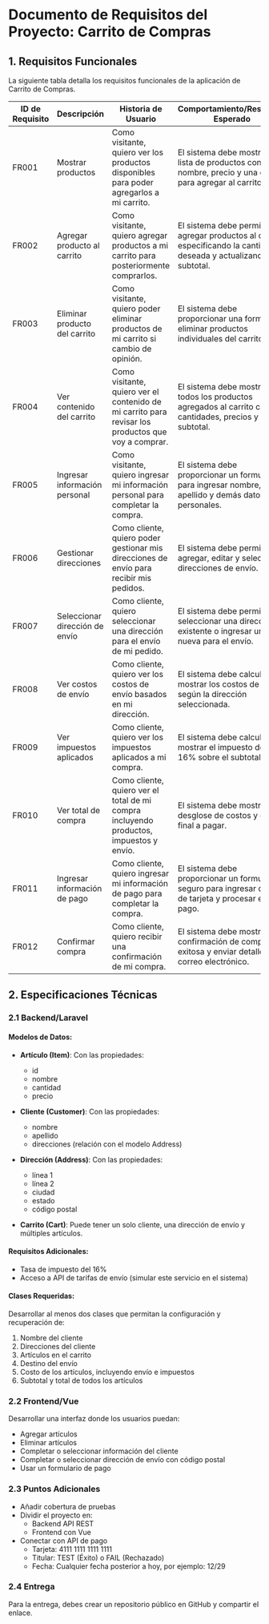 
# **Documento de Requisitos del Proyecto: Carrito de Compras**

## 1. Requisitos Funcionales

La siguiente tabla detalla los requisitos funcionales de la aplicación de Carrito de Compras.

| ID de Requisito | Descripción                    | Historia de Usuario                                                                                   | Comportamiento/Resultado Esperado                                                                                            |
|----------------|-------------------------------|-------------------------------------------------------------------------------------------------------|------------------------------------------------------------------------------------------------------------------------------|
| FR001          | Mostrar productos             | Como visitante, quiero ver los productos disponibles para poder agregarlos a mi carrito.              | El sistema debe mostrar una lista de productos con nombre, precio y una opción para agregar al carrito.                        |
| FR002          | Agregar producto al carrito   | Como visitante, quiero agregar productos a mi carrito para posteriormente comprarlos.                  | El sistema debe permitir agregar productos al carrito, especificando la cantidad deseada y actualizando el subtotal.          |
| FR003          | Eliminar producto del carrito | Como visitante, quiero poder eliminar productos de mi carrito si cambio de opinión.                    | El sistema debe proporcionar una forma de eliminar productos individuales del carrito.                                        |
| FR004          | Ver contenido del carrito     | Como visitante, quiero ver el contenido de mi carrito para revisar los productos que voy a comprar.    | El sistema debe mostrar todos los productos agregados al carrito con sus cantidades, precios y el subtotal.                   |
| FR005          | Ingresar información personal | Como visitante, quiero ingresar mi información personal para completar la compra.                      | El sistema debe proporcionar un formulario para ingresar nombre, apellido y demás datos personales.                           |
| FR006          | Gestionar direcciones         | Como cliente, quiero poder gestionar mis direcciones de envío para recibir mis pedidos.               | El sistema debe permitir agregar, editar y seleccionar direcciones de envío.                                                 |
| FR007          | Seleccionar dirección de envío| Como cliente, quiero seleccionar una dirección para el envío de mi pedido.                            | El sistema debe permitir seleccionar una dirección existente o ingresar una nueva para el envío.                               |
| FR008          | Ver costos de envío           | Como cliente, quiero ver los costos de envío basados en mi dirección.                                 | El sistema debe calcular y mostrar los costos de envío según la dirección seleccionada.                                        |
| FR009          | Ver impuestos aplicados       | Como cliente, quiero ver los impuestos aplicados a mi compra.                                         | El sistema debe calcular y mostrar el impuesto del 16% sobre el subtotal.                                                      |
| FR010          | Ver total de compra           | Como cliente, quiero ver el total de mi compra incluyendo productos, impuestos y envío.              | El sistema debe mostrar el desglose de costos y el total final a pagar.                                                        |
| FR011          | Ingresar información de pago  | Como cliente, quiero ingresar mi información de pago para completar la compra.                        | El sistema debe proporcionar un formulario seguro para ingresar datos de tarjeta y procesar el pago.                           |
| FR012          | Confirmar compra              | Como cliente, quiero recibir una confirmación de mi compra.                                           | El sistema debe mostrar una confirmación de compra exitosa y enviar detalles por correo electrónico.                          |

## 2. Especificaciones Técnicas

### 2.1 Backend/Laravel

#### Modelos de Datos:

- **Artículo (Item)**: Con las propiedades:
  - id
  - nombre
  - cantidad
  - precio

- **Cliente (Customer)**: Con las propiedades:
  - nombre
  - apellido
  - direcciones (relación con el modelo Address)

- **Dirección (Address)**: Con las propiedades:
  - línea 1
  - línea 2
  - ciudad
  - estado
  - código postal

- **Carrito (Cart)**: Puede tener un solo cliente, una dirección de envío y múltiples artículos.

#### Requisitos Adicionales:

- Tasa de impuesto del 16%
- Acceso a API de tarifas de envío (simular este servicio en el sistema)

#### Clases Requeridas:
Desarrollar al menos dos clases que permitan la configuración y recuperación de:
1. Nombre del cliente
2. Direcciones del cliente
3. Artículos en el carrito
4. Destino del envío
5. Costo de los artículos, incluyendo envío e impuestos
6. Subtotal y total de todos los artículos

### 2.2 Frontend/Vue

Desarrollar una interfaz donde los usuarios puedan:
- Agregar artículos
- Eliminar artículos
- Completar o seleccionar información del cliente
- Completar o seleccionar dirección de envío con código postal
- Usar un formulario de pago

### 2.3 Puntos Adicionales

- Añadir cobertura de pruebas
- Dividir el proyecto en:
  - Backend API REST
  - Frontend con Vue
- Conectar con API de pago
  - Tarjeta: 4111 1111 1111 1111
  - Titular: TEST (Éxito) o FAIL (Rechazado)
  - Fecha: Cualquier fecha posterior a hoy, por ejemplo: 12/29

### 2.4 Entrega

Para la entrega, debes crear un repositorio público en GitHub y compartir el enlace.